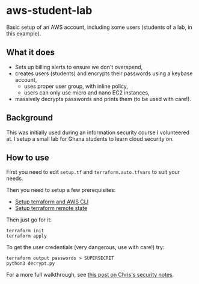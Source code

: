 # aws-student-lab

Basic setup of an AWS account, including some users (students of a lab, in this example). 

## What it does
* Sets up billing alerts to ensure we don't overspend,
* creates users (students) and encrypts their passwords using a keybase account,
  * uses proper user group, with inline policy,
  * users can only use micro and nano EC2 instances, 
* massively decrypts passwords and prints them (to be used with care!).

## Background
This was initially used during an information security course I volunteered at. I setup a small lab for Ghana students to learn cloud security on.

## How to use
First you need to edit `setup.tf` and `terraform.auto.tfvars` to suit your needs.

Then you need to setup a few prerequisites:
* [Setup terraform and AWS CLI](https://learn.hashicorp.com/terraform/getting-started/install)
* [Setup terraform remote state](https://learn.hashicorp.com/terraform/getting-started/remote)

Then just go for it:

    terraform init
    terraform apply
    
To get the user credentials (very dangerous, use with care!) try:

    terraform output passwords > SUPERSECRET
    python3 decrypt.py

For a more full walkthrough, see [this post on Chris's security notes](https://chrissecnotes.blogspot.com/2019/10/practical-aws-security-setup.html
).